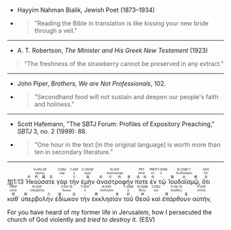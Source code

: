 - Hayyim Nahman Bialik, Jewish Poet (1873–1934)
- >"Reading the Bible in translation is like kissing your new bride through a veil."

---
- A. T. Robertson, _The Minister and His Greek New Testament_ (1923)
> "The freshness of the strawberry cannot be preserved in any extract."

---
- John Piper, _Brothers, We are Not Professionals_, 102.
- > "Secondhand food will not sustain and deepen our people's faith and holiness."

---
- Scott Hafemann, "The SBTJ Forum: Profiles of Expository Preaching," _SBTJ_ 3, no. 2 (1999): 88.
- > "One hour in the text [in the original language] is worth more than ten in secondary literature."

---

<rt>加1:13</rt> <RUBY><ruby><ruby>Ἠκούσατε<rt>你們聽見</rt></ruby><rt>ἀκούω</rt></ruby><rt>V-AAI-2P</rt></RUBY> <RUBY><ruby><ruby>γὰρ<rt>-</rt></ruby><rt>γάρ</rt></ruby><rt>CONJ</rt></RUBY> <RUBY><ruby><ruby>τὴν<rt>0</rt></ruby><rt>ὁ</rt></ruby><rt>T-ASF</rt></RUBY> <RUBY><ruby><ruby>ἐμὴν<rt>我</rt></ruby><rt>ἐμός</rt></ruby><rt>S-1SASF</rt></RUBY> <RUBY><ruby><ruby>ἀναστροφήν<rt>所行的事</rt></ruby><rt>ἀναστροφή</rt></ruby><rt>N-ASF</rt></RUBY> <RUBY><ruby><ruby>ποτε<rt>從前</rt></ruby><rt>ποτέ</rt></ruby><rt>PRT</rt></RUBY> <RUBY><ruby><ruby>ἐν<rt>在</rt></ruby><rt>ἐν</rt></ruby><rt>PREP</rt></RUBY> <RUBY><ruby><ruby>τῷ<rt>-</rt></ruby><rt>ὁ</rt></ruby><rt>T-DSM</rt></RUBY> <RUBY><ruby><ruby>Ἰουδαϊσμῷ‚<rt>猶太教</rt></ruby><rt>Ἰουδαϊσμός</rt></ruby><rt>N-DSM-T</rt></RUBY> <RUBY><ruby><ruby>ὅτι<rt>怎</rt></ruby><rt>ὅτι</rt></ruby><rt>ADV</rt></RUBY> <RUBY><ruby><ruby>καθ᾽<rt>樣</rt></ruby><rt>κατά</rt></ruby><rt>PREP</rt></RUBY> <RUBY><ruby><ruby>ὑπερβολὴν<rt>極力</rt></ruby><rt>ὑπερβολή</rt></ruby><rt>N-ASF</rt></RUBY> <RUBY><ruby><ruby>ἐδίωκον<rt>逼迫</rt></ruby><rt>διώκω</rt></ruby><rt>V-IAI-1S</rt></RUBY> <RUBY><ruby><ruby>τὴν<rt>-</rt></ruby><rt>ὁ</rt></ruby><rt>T-ASF</rt></RUBY> <RUBY><ruby><ruby>ἐκκλησίαν<rt>教會</rt></ruby><rt>ἐκκλησία</rt></ruby><rt>N-ASF</rt></RUBY> <RUBY><ruby><ruby>τοῦ<rt>的</rt></ruby><rt>ὁ</rt></ruby><rt>T-GSM</rt></RUBY> <RUBY><ruby><ruby>Θεοῦ<rt>神</rt></ruby><rt>θεός</rt></ruby><rt>N-GSM</rt></RUBY> <RUBY><ruby><ruby>καὶ<rt>-</rt></ruby><rt>καί</rt></ruby><rt>CONJ</rt></RUBY> <RUBY><ruby><ruby>*ἐπόρθουν*<rt>殘害</rt></ruby><rt>πορθέω</rt></ruby><rt>*V-IAI-1S*</rt></RUBY> <RUBY><ruby><ruby>αὐτήν‚<rt>-</rt></ruby><rt>αὐτός</rt></ruby><rt>P-ASF</rt></RUBY>

For you have heard of my former life in Jerusalem, how I persecuted the church of God violently and *tried to destroy* it. (ESV)